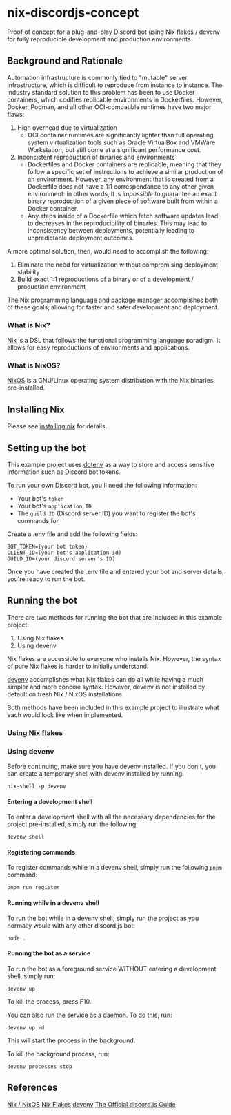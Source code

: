 # nix-discordjs-concept

Proof of concept for a plug-and-play Discord bot using Nix flakes / devenv for fully reproducible development and production environments.

## Background and Rationale

Automation infrastructure is commonly tied to "mutable" server infrastructure, which is difficult to reproduce from instance to instance.
The industry standard solution to this problem has been to use Docker containers, which codifies replicable environments in Dockerfiles. However, 
Docker, Podman, and all other OCI-compatible runtimes have two major flaws:

1. High overhead due to virtualization
    - OCI container runtimes are significantly lighter than full operating system virtualization tools such as Oracle VirtualBox and VMWare Workstation, but still come at a significant performance cost.
2. Inconsistent reproduction of binaries and environments
    - Dockerfiles and Docker containers are replicable, meaning that they follow a specific set of instructions to achieve a similar production of an environment. 
    However, any environment that is created from a Dockerfile does not have a 1:1 correspondance to any other given environment: in other words, it is *impossible* to
    guarantee an exact binary reproduction of a given piece of software built from within a Docker container. 
    - Any steps inside of a Dockerfile which fetch software updates lead to decreases in the reproducibility of binaries. This may lead to inconsistency between deployments, potentially leading to unpredictable deployment outcomes.

A more optimal solution, then, would need to accomplish the following:

1. Eliminate the need for virtualization without compromising deployment stability
2. Build exact 1:1 reproductions of a binary or of a development / production environment

The Nix programming language and package manager accomplishes both of these goals, allowing for faster and safer development and deployment.

### What is Nix?

[Nix](https://nixos.org) is a DSL that follows the functional programming language paradigm. It allows for easy reproductions of environments and applications.

### What is NixOS?

[NixOS](https://nixos.org) is a GNU/Linux operating system distribution with the Nix binaries pre-installed. 

## Installing Nix
Please see [installing nix](INSTALLING-NIX.md) for details.

## Setting up the bot

This example project uses [dotenv](https://www.npmjs.com/package/dotenv) as a way to store and access sensitive information such as Discord bot tokens.

To run your own Discord bot, you'll need the following information:

- Your bot's `token`
- Your bot's `application ID`
- The `guild ID` (Discord server ID) you want to register the bot's commands for

Create a .env file and add the following fields:

```
BOT_TOKEN=(your bot token)
CLIENT_ID=(your bot's application id)
GUILD_ID=(your discord server's ID)
```

Once you have created the .env file and entered your bot and server details, you're ready to run the bot.

## Running the bot

There are two methods for running the bot that are included in this example project:

1. Using Nix flakes
2. Using devenv

Nix flakes are accessible to everyone who installs Nix. However, the syntax of pure Nix flakes is harder to initially understand.

[devenv](https://devenv.sh/) accomplishes what Nix flakes can do all while having a much simpler and more concise syntax. However, devenv
is not installed by default on fresh Nix / NixOS installations.

Both methods have been included in this example project to illustrate what each would look like when implemented.

### Using Nix flakes

### Using devenv

Before continuing, make sure you have devenv installed. If you don't, you can create a temporary shell with devenv installed by running:

```
nix-shell -p devenv
```

#### Entering a development shell 

To enter a development shell with all the necessary dependencies for the project pre-installed, simply run the following:

```
devenv shell
```

#### Registering commands

To register commands while in a devenv shell, simply run the following `pnpm` command:

```
pnpm run register
```

#### Running while in a devenv shell

To run the bot while in a devenv shell, simply run the project as you normally would with any other discord.js bot:

```
node .
```

#### Running the bot as a service

To run the bot as a foreground service WITHOUT entering a development shell, simply run:

```
devenv up
```

To kill the process, press F10.

You can also run the service as a daemon. To do this, run:

```
devenv up -d
```

This will start the process in the background.

To kill the background process, run:

```
devenv processes stop
```

## References
[Nix / NixOS](https://nixos.org/)
[Nix Flakes](https://nixos.wiki/wiki/Flakes)
[devenv](https://devenv.sh/)
[The Official discord.js Guide](https://discordjs.guide)
